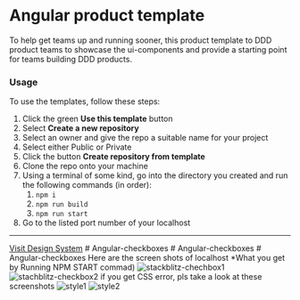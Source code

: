 # Angular product template

To help get teams up and running sooner, this product template to DDD product teams to showcase the ui-components and provide a starting point for teams building DDD products.

### Usage
To use the templates, follow these steps:

1. Click the green **Use this template** button
2. Select **Create a new repository**
3. Select an owner and give the repo a suitable name for your project
4. Select either Public or Private
5. Click the button **Create repository from template**
6. Clone the repo onto your machine
7. Using a terminal of some kind, go into the directory you created and run the following commands (in order):
   1. `npm i`
   2. `npm run build`
   3. `npm run start`
8. Go to the listed port number of your localhost

---

[Visit Design System](https://ui-components.alberta.ca)
#   A n g u l a r - c h e c k b o x e s 
 
 #   A n g u l a r - c h e c k b o x e s 
 
 #   A n g u l a r - c h e c k b o x e s 
 Here are the screen shots of localhost *What you get by Running NPM START commad)
![stackblitz-chechbox1](https://github.com/GoAstackblitz/Angular-checkboxes/assets/146044979/b3d8d9ac-0d62-4193-b789-dfdb90cb6144)
![stachblitz-checkbox2](https://github.com/GoAstackblitz/Angular-checkboxes/assets/146044979/092fc61e-97c6-4ba1-8608-cf191dc4ccc7)
if you get CSS error, pls take a look at these screenshots
![style1](https://github.com/GoAstackblitz/Angular-checkboxes/assets/146044979/c4813f19-b563-466b-b1ec-8be368794424)
![style2](https://github.com/GoAstackblitz/Angular-checkboxes/assets/146044979/50265a5d-36d6-4e60-8e86-46a26d303017)


 
